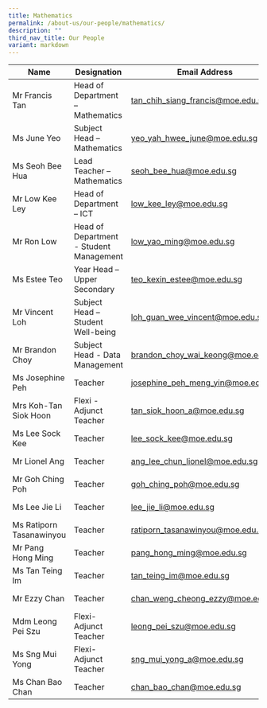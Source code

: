 ```yaml
---
title: Mathematics
permalink: /about-us/our-people/mathematics/
description: ""
third_nav_title: Our People
variant: markdown
---
```

| Name | Designation | Email Address | Contact |
|---|---|---|---|
| Mr Francis Tan | Head of Department – Mathematics | [tan_chih_siang_francis@moe.edu.sg](mailto:tan_chih_siang_francis@moe.edu.sg) | 65938-117 |
| Ms June Yeo | Subject Head – Mathematics | [yeo_yah_hwee_june@moe.edu.sg](mailto:yeo_yah_hwee_june@moe.edu.sg) | 65938-162 |
| Ms Seoh Bee Hua | Lead Teacher – Mathematics | [seoh_bee_hua@moe.edu.sg](mailto:seoh_bee_hua@moe.edu.sg) | 65938-152 |
| Mr Low Kee Ley | Head of Department – ICT | [low_kee_ley@moe.edu.sg](mailto:low_kee_ley@moe.edu.sg) | 65938-115 |
| Mr Ron Low | Head of Department - Student Management| [low_yao_ming@moe.edu.sg](mailto:low_yao_ming@moe.edu.sg) | 65938-156 |
| Ms Estee Teo | Year Head – Upper Secondary | [teo_kexin_estee@moe.edu.sg](mailto:teo_kexin_estee@moe.edu.sg) | 65938-177 |
| Mr Vincent Loh| Subject Head – Student Well-being | [loh_guan_wee_vincent@moe.edu.sg](mailto:loh_guan_wee_vincent@moe.edu.sg) | 65938-150 |
| Mr Brandon Choy | Subject Head - Data Management | [brandon_choy_wai_keong@moe.edu.sg](mailto:brandon_choy_wai_keong@moe.edu.sg) | 65938-149 |
| Ms Josephine Peh | Teacher  | [josephine_peh_meng_yin@moe.edu.sg](mailto:josephine_peh_meng_yin@moe.edu.sg) | 65938-185 |
| Mrs Koh-Tan Siok Hoon | Flexi - Adjunct Teacher | [tan_siok_hoon_a@moe.edu.sg](mailto:tan_siok_hoon_a@moe.edu.sg) | 65938-167 |
| Ms Lee Sock Kee | Teacher | [lee_sock_kee@moe.edu.sg](mailto:lee_sock_kee@moe.edu.sg) | 65938-163 |
| Mr Lionel Ang | Teacher | [ang_lee_chun_lionel@moe.edu.sg](mailto:ang_lee_chun_lionel@moe.edu.sg) | 65938-186 |
| Mr Goh Ching Poh | Teacher | [goh_ching_poh@moe.edu.sg](mailto:goh_ching_poh@moe.edu.sg) | 65938-136 |
| Ms Lee Jie Li | Teacher | [lee_jie_li@moe.edu.sg](mailto:lee_jie_li@moe.edu.sg) | 65938-157 |
| Ms Ratiporn Tasanawinyou | Teacher | [ratiporn_tasanawinyou@moe.edu.sg](mailto:ratiporn_tasanawinyou@moe.edu.sg) |  65938-206 |
| Mr Pang Hong Ming | Teacher | [pang_hong_ming@moe.edu.sg](mailto:pang_hong_ming@moe.edu.sg) | 65938-125 |
| Ms Tan Teing Im | Teacher | [tan_teing_im@moe.edu.sg](mailto:tan_teing_im@moe.edu.sg) | 65938-137 |
| Mr Ezzy Chan | Teacher | [chan_weng_cheong_ezzy@moe.edu.sg](mailto:chan_weng_cheong_ezzy@moe.edu.sg) | 65938-139 |
| Mdm Leong Pei Szu | Flexi-Adjunct Teacher | [leong_pei_szu@moe.edu.sg](mailto:leong_pei_szu@moe.edu.sg) | 65938-184 |
| Ms Sng Mui Yong| Flexi-Adjunct Teacher | [sng_mui_yong_a@moe.edu.sg](mailto:Sng_Mui_Yong_A@moe.edu.sg) | 65938-187 |
|Ms Chan Bao Chan| Teacher | [chan_bao_chan@moe.edu.sg](mailto:chan_bao_chan@moe.edu.sg) | 65938-207 |